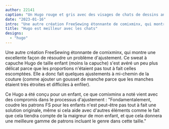 ```yaml
---
author: 22141
caption: "Un Hugo rouge et gris avec des visages de chats de dessins animés sur tout le corps."
date: "2023-01-16"
intro: "Une autre création FreeSewing étonnante de comixminx, qui montre une excellente façon de résoudre un problème d'ajustement. Ce sweat à capuche Hugo de taille enfant (moins la capuche) s'est avéré un peu plus délicat parce que les proportions n'étaient pas tout à fait celles escomptées. Elle a donc fait quelques ajustements à mi-chemin de la couture (comme ajouter un gousset de manche parce que les manches étaient très étroites et difficiles à enfiler)."
title: "Hugo est meilleur avec les chats"
designs:
  - "hugo"
---
```


Une autre création FreeSewing étonnante de comixminx, qui montre une excellente façon de résoudre un problème d'ajustement. Ce sweat à capuche Hugo de taille enfant (moins la capuche) s'est avéré un peu plus délicat parce que les proportions n'étaient pas tout à fait celles escomptées. Elle a donc fait quelques ajustements à mi-chemin de la couture (comme ajouter un gousset de manche parce que les manches étaient très étroites et difficiles à enfiler).

Ce Hugo a été conçu pour un enfant, ce que comixminx a noté vient avec des compromis dans le processus d'ajustement : "Fondamentalement, coudre les patrons FS pour les enfants n'est peut-être pas tout à fait une solution originale, même si cela aide avec d'autres éléments comme le fait que cela tiendra compte de la maigreur de mon enfant, et que cela donnera une meilleure gamme de patrons incluant le genre dans cette taille."
